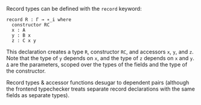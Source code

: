 Record types can be defined with the `record` keyword:

```
record R : Γ → ∗_i where
  constructor RC
  x : A
  y : B x
  z : C x y
```

This declaration creates a type `R`, constructor `RC`, and accessors `x`, `y`, and `z`. Note that the type of `y` depends on `x`, and the type of `z` depends on `x` and `y`.
`Δ` are the parameters, scoped over the types of the fields and the type of the constructor.

Record types & accessor functions desugar to dependent pairs (although the frontend typechecker treats separate record declarations with the same fields as separate types).
